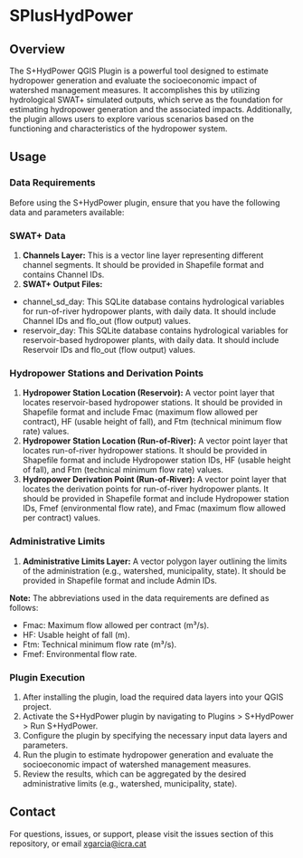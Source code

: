 # SPlusHydPower
## **Overview**

The S+HydPower QGIS Plugin is a powerful tool designed to estimate hydropower generation and evaluate the socioeconomic impact of watershed management measures. It accomplishes this by utilizing hydrological SWAT+ simulated outputs, which serve as the foundation for estimating hydropower generation and the associated impacts. Additionally, the plugin allows users to explore various scenarios based on the functioning and characteristics of the hydropower system.

 
## **Usage**
### **Data Requirements**

Before using the S+HydPower plugin, ensure that you have the following data and parameters available:

### **SWAT+ Data**
1. **Channels Layer:** This is a vector line layer representing different channel segments. It should be provided in Shapefile format and contains Channel IDs.
2. **SWAT+ Output Files:**
* channel_sd_day: This SQLite database contains hydrological variables for run-of-river hydropower plants, with daily data. It should include Channel IDs and flo_out (flow output) values.
* reservoir_day: This SQLite database contains hydrological variables for reservoir-based hydropower plants, with daily data. It should include Reservoir IDs and flo_out (flow output) values.
### Hydropower Stations and Derivation Points
1. **Hydropower Station Location (Reservoir):** A vector point layer that locates reservoir-based hydropower stations. It should be provided in Shapefile format and include Fmac (maximum flow allowed per contract), HF (usable height of fall), and Ftm (technical minimum flow rate) values.
2. **Hydropower Station Location (Run-of-River):** A vector point layer that locates run-of-river hydropower stations. It should be provided in Shapefile format and include Hydropower station IDs, HF (usable height of fall), and Ftm (technical minimum flow rate) values.
3. **Hydropower Derivation Point (Run-of-River):** A vector point layer that locates the derivation points for run-of-river hydropower plants. It should be provided in Shapefile format and include Hydropower station IDs, Fmef (environmental flow rate), and Fmac (maximum flow allowed per contract) values.
### Administrative Limits
1. **Administrative Limits Layer:** A vector polygon layer outlining the limits of the administration (e.g., watershed, municipality, state). It should be provided in Shapefile format and include Admin IDs.

**Note:** The abbreviations used in the data requirements are defined as follows:

* Fmac: Maximum flow allowed per contract (m³/s).
* HF: Usable height of fall (m).
* Ftm: Technical minimum flow rate (m³/s).
* Fmef: Environmental flow rate.
### Plugin Execution
1. After installing the plugin, load the required data layers into your QGIS project.
2. Activate the S+HydPower plugin by navigating to Plugins > S+HydPower > Run S+HydPower.
3. Configure the plugin by specifying the necessary input data layers and parameters.
4. Run the plugin to estimate hydropower generation and evaluate the socioeconomic impact of watershed management measures.
5. Review the results, which can be aggregated by the desired administrative limits (e.g., watershed, municipality, state).
## Contact

For questions, issues, or support, please visit the issues section of this repository, or email xgarcia@icra.cat
